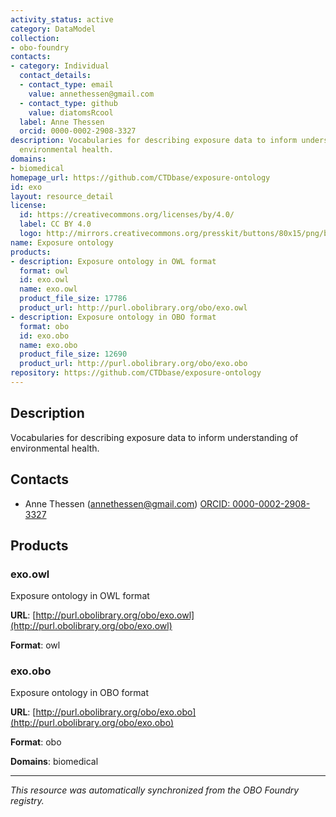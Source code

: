 ```yaml
---
activity_status: active
category: DataModel
collection:
- obo-foundry
contacts:
- category: Individual
  contact_details:
  - contact_type: email
    value: annethessen@gmail.com
  - contact_type: github
    value: diatomsRcool
  label: Anne Thessen
  orcid: 0000-0002-2908-3327
description: Vocabularies for describing exposure data to inform understanding of
  environmental health.
domains:
- biomedical
homepage_url: https://github.com/CTDbase/exposure-ontology
id: exo
layout: resource_detail
license:
  id: https://creativecommons.org/licenses/by/4.0/
  label: CC BY 4.0
  logo: http://mirrors.creativecommons.org/presskit/buttons/80x15/png/by.png
name: Exposure ontology
products:
- description: Exposure ontology in OWL format
  format: owl
  id: exo.owl
  name: exo.owl
  product_file_size: 17786
  product_url: http://purl.obolibrary.org/obo/exo.owl
- description: Exposure ontology in OBO format
  format: obo
  id: exo.obo
  name: exo.obo
  product_file_size: 12690
  product_url: http://purl.obolibrary.org/obo/exo.obo
repository: https://github.com/CTDbase/exposure-ontology
---
```

## Description

Vocabularies for describing exposure data to inform understanding of environmental health.

## Contacts

- Anne Thessen (annethessen@gmail.com) [ORCID: 0000-0002-2908-3327](https://orcid.org/0000-0002-2908-3327)

## Products

### exo.owl

Exposure ontology in OWL format

**URL**: [http://purl.obolibrary.org/obo/exo.owl](http://purl.obolibrary.org/obo/exo.owl)

**Format**: owl

### exo.obo

Exposure ontology in OBO format

**URL**: [http://purl.obolibrary.org/obo/exo.obo](http://purl.obolibrary.org/obo/exo.obo)

**Format**: obo

**Domains**: biomedical

---

*This resource was automatically synchronized from the OBO Foundry registry.*